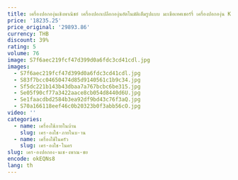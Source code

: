 ```yaml
---
title: เครื่องปอกองุ่นเชิงพาณิชย์ เครื่องปอกเปลือกองุ่นอัตโนมัติเต็มรูปแบบ มะเขือเทศเชอร์รี่ เครื่องปอกองุ่น Kyoho
price: '18235.25'
price_original: '29893.86'
currency: THB
discount: 39%
rating: 5
volume: 76
image: S7f6aec219fcf47d399d0a6fdc3cd41cdl.jpg
images:
  - S7f6aec219fcf47d399d0a6fdc3cd41cdl.jpg
  - S83f7bcc04650474d85d9140561c1b9c34.jpg
  - Sf5dc221b143b43dbaa7a767bcbc6be315.jpg
  - Se05f90cf77a3422aace8cb054d8440d6U.jpg
  - Se1faacdbd2584b3ea92df9bd43c76f3aQ.jpg
  - S70a166118eef46c0b20323b0f3abb56cO.jpg
video: ''
categories:
  - name: เครื่องใช้ภายในบ้าน
    slug: เคร-องใช-ภายในบ-าน
  - name: เครื่องใช้ในครัว
    slug: เคร-องใช-ในคร
slug: เคร-องปอกอง-นเช-งพาณ-ชย
encode: okEQNs8
lang: th
---
```

  